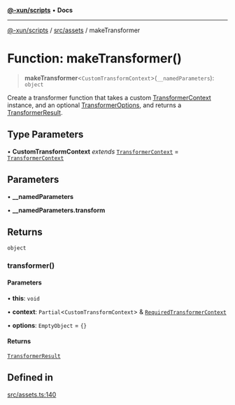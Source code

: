 [**@-xun/scripts**](../../../README.md) • **Docs**

***

[@-xun/scripts](../../../README.md) / [src/assets](../README.md) / makeTransformer

# Function: makeTransformer()

> **makeTransformer**\<`CustomTransformContext`\>(`__namedParameters`): `object`

Create a transformer function that takes a custom [TransformerContext](../type-aliases/TransformerContext.md)
instance, and an optional [TransformerOptions](../type-aliases/TransformerOptions.md), and returns a
[TransformerResult](../type-aliases/TransformerResult.md).

## Type Parameters

• **CustomTransformContext** *extends* [`TransformerContext`](../type-aliases/TransformerContext.md) = [`TransformerContext`](../type-aliases/TransformerContext.md)

## Parameters

• **\_\_namedParameters**

• **\_\_namedParameters.transform**

## Returns

`object`

### transformer()

#### Parameters

• **this**: `void`

• **context**: `Partial`\<`CustomTransformContext`\> & [`RequiredTransformerContext`](../type-aliases/RequiredTransformerContext.md)

• **options**: `EmptyObject` = `{}`

#### Returns

[`TransformerResult`](../type-aliases/TransformerResult.md)

## Defined in

[src/assets.ts:140](https://github.com/Xunnamius/xscripts/blob/5720c37375b8ffddbde03f8e53002853e0eeabbc/src/assets.ts#L140)
